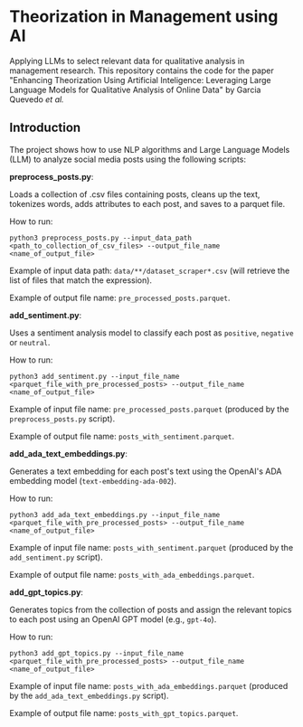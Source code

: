 # Theorization in Management using AI
Applying LLMs to select relevant data for qualitative analysis in management research.
This repository contains the code for the paper "Enhancing Theorization Using Artificial Inteligence: Leveraging Large Language Models for Qualitative Analysis of Online Data" by Garcia Quevedo _et al._

## Introduction

The project shows how to use NLP algorithms and Large Language Models (LLM) to analyze social media posts using the following scripts:

**preprocess_posts.py**:

Loads a collection of .csv files containing posts, cleans up the text, tokenizes words, adds attributes to each post, and saves to a parquet file.

How to run: 

``` python3 preprocess_posts.py --input_data_path <path_to_collection_of_csv_files> --output_file_name <name_of_output_file> ```

Example of input data path: `data/**/dataset_scraper*.csv` (will retrieve the list of files that match the expression).

Example of output file name: `pre_processed_posts.parquet`.



**add_sentiment.py**:

Uses a sentiment analysis model to classify each post as `positive`, `negative` or `neutral`.

How to run: 

``` python3 add_sentiment.py --input_file_name <parquet_file_with_pre_processed_posts> --output_file_name <name_of_output_file> ```

Example of input file name: `pre_processed_posts.parquet` (produced by the `preprocess_posts.py` script).

Example of output file name: `posts_with_sentiment.parquet`.


**add_ada_text_embeddings.py**:

Generates a text embedding for each post's text using the OpenAI's ADA embedding model (`text-embedding-ada-002`).

How to run: 

``` python3 add_ada_text_embeddings.py --input_file_name <parquet_file_with_pre_processed_posts> --output_file_name <name_of_output_file> ```

Example of input file name: `posts_with_sentiment.parquet` (produced by the `add_sentiment.py` script).

Example of output file name: `posts_with_ada_embeddings.parquet`.


**add_gpt_topics.py**:

Generates topics from the collection of posts and assign the relevant topics to each post using an OpenAI GPT model (e.g., `gpt-4o`).

How to run: 

``` python3 add_gpt_topics.py --input_file_name <parquet_file_with_pre_processed_posts> --output_file_name <name_of_output_file> ```

Example of input file name: `posts_with_ada_embeddings.parquet` (produced by the `add_ada_text_embeddings.py` script).

Example of output file name: `posts_with_gpt_topics.parquet`.

